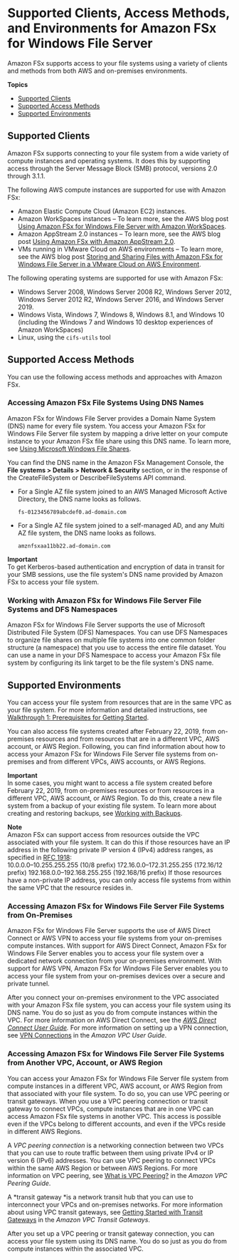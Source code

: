 # Supported Clients, Access Methods, and Environments for Amazon FSx for Windows File Server<a name="supported-fsx-clients"></a>

Amazon FSx supports access to your file systems using a variety of clients and methods from both AWS and on\-premises environments\.

**Topics**
+ [Supported Clients](#supported-clients-fsx)
+ [Supported Access Methods](#access-methods)
+ [Supported Environments](#access-environments)

## Supported Clients<a name="supported-clients-fsx"></a>

Amazon FSx supports connecting to your file system from a wide variety of compute instances and operating systems\. It does this by supporting access through the Server Message Block \(SMB\) protocol, versions 2\.0 through 3\.1\.1\. 

The following AWS compute instances are supported for use with Amazon FSx:
+ Amazon Elastic Compute Cloud \(Amazon EC2\) instances\.
+ Amazon WorkSpaces instances – To learn more, see the AWS blog post [ Using Amazon FSx for Windows File Server with Amazon WorkSpaces](http://aws.amazon.com/blogs/desktop-and-application-streaming/using-amazon-fsx-for-windows-file-server-with-amazon-workspaces/)\.
+ Amazon AppStream 2\.0 instances – To learn more, see the AWS blog post [ Using Amazon FSx with Amazon AppStream 2\.0](http://aws.amazon.com/blogs/desktop-and-application-streaming/using-amazon-fsx-with-amazon-appstream-2-0/)\. 
+  VMs running in VMware Cloud on AWS environments – To learn more, see the AWS blog post [Storing and Sharing Files with Amazon FSx for Windows File Server in a VMware Cloud on AWS Environment](http://aws.amazon.com/blogs/apn/storing-and-sharing-files-with-amazon-fsx-in-a-vmware-cloud-on-aws-environment/)\. 

The following operating systems are supported for use with Amazon FSx:
+ Windows Server 2008, Windows Server 2008 R2, Windows Server 2012, Windows Server 2012 R2, Windows Server 2016, and Windows Server 2019\.
+ Windows Vista, Windows 7, Windows 8, Windows 8\.1, and Windows 10 \(including the Windows 7 and Windows 10 desktop experiences of Amazon WorkSpaces\)
+ Linux, using the `cifs-utils` tool

## Supported Access Methods<a name="access-methods"></a>

You can use the following access methods and approaches with Amazon FSx\.

### Accessing Amazon FSx File Systems Using DNS Names<a name="dns-name"></a>

Amazon FSx for Windows File Server provides a Domain Name System \(DNS\) name for every file system\. You access your Amazon FSx for Windows File Server file system by mapping a drive letter on your compute instance to your Amazon FSx file share using this DNS name\. To learn more, see [Using Microsoft Windows File Shares](using-file-shares.md)\.

 You can find the DNS name in the Amazon FSx Management Console, the **File systems > Details > Network & Security** section, or in the response of the CreateFileSystem or DescribeFileSystems API command\.
+ For a Single AZ file system joined to an AWS Managed Microsoft Active Directory, the DNS name looks as follows\.

  `fs-0123456789abcdef0.ad-domain.com`
+ For a Single AZ file system joined to a self\-managed AD, and any Multi AZ file system, the DNS name looks as follows\.

  `amznfsxaa11bb22.ad-domain.com`

**Important**  
To get Kerberos\-based authentication and encryption of data in transit for your SMB sessions, use the file system's DNS name provided by Amazon FSx to access your file system\. 

### Working with Amazon FSx for Windows File Server File Systems and DFS Namespaces<a name="dfs-namespace"></a>

Amazon FSx for Windows File Server supports the use of Microsoft Distributed File System \(DFS\) Namespaces\. You can use DFS Namespaces to organize file shares on multiple file systems into one common folder structure \(a namespace\) that you use to access the entire file dataset\. You can use a name in your DFS Namespace to access your Amazon FSx file system by configuring its link target to be the file system's DNS name\.

## Supported Environments<a name="access-environments"></a>

You can access your file system from resources that are in the same VPC as your file system\. For more information and detailed instructions, see [Walkthrough 1: Prerequisites for Getting Started](walkthrough01-prereqs.md)\.

You can also access file systems created after February 22, 2019, from on\-premises resources and from resources that are in a different VPC, AWS account, or AWS Region\. Following, you can find information about how to access your Amazon FSx for Windows File Server file systems from on\-premises and from different VPCs, AWS accounts, or AWS Regions\.

**Important**  
In some cases, you might want to access a file system created before February 22, 2019, from on\-premises resources or from resources in a different VPC, AWS account, or AWS Region\. To do this, create a new file system from a backup of your existing file system\. To learn more about creating and restoring backups, see [Working with Backups](using-backups.md)\. 

**Note**  
Amazon FSx can support access from resources outside the VPC associated with your file system\. It can do this if those resources have an IP address in the following private IP version 4 \(IPv4\) address ranges, as specified in [RFC 1918](http://www.faqs.org/rfcs/rfc1918.html):  
10\.0\.0\.0–10\.255\.255\.255 \(10/8 prefix\)
172\.16\.0\.0–172\.31\.255\.255 \(172\.16/12 prefix\)
192\.168\.0\.0–192\.168\.255\.255 \(192\.168/16 prefix\)
If those resources have a non\-private IP address, you can only access file systems from within the same VPC that the resource resides in\.

### Accessing Amazon FSx for Windows File Server File Systems from On\-Premises<a name="on-premise-access"></a>

Amazon FSx for Windows File Server supports the use of AWS Direct Connect or AWS VPN to access your file systems from your on\-premises compute instances\. With support for AWS Direct Connect, Amazon FSx for Windows File Server enables you to access your file system over a dedicated network connection from your on\-premises environment\. With support for AWS VPN, Amazon FSx for Windows File Server enables you to access your file system from your on\-premises devices over a secure and private tunnel\.

After you connect your on\-premises environment to the VPC associated with your Amazon FSx file system, you can access your file system using its DNS name\. You do so just as you do from compute instances within the VPC\. For more information on AWS Direct Connect, see the *[AWS Direct Connect User Guide](https://docs.aws.amazon.com/directconnect/latest/UserGuide/)\.* For more information on setting up a VPN connection, see [VPN Connections](https://docs.aws.amazon.com/vpc/latest/userguide/vpn-connections.html) in the *Amazon VPC User Guide*\. 

### Accessing Amazon FSx for Windows File Server File Systems from Another VPC, Account, or AWS Region<a name="different-vpc-account-access"></a>

You can access your Amazon FSx for Windows File Server file system from compute instances in a different VPC, AWS account, or AWS Region from that associated with your file system\. To do so, you can use VPC peering or transit gateways\. When you use a VPC peering connection or transit gateway to connect VPCs, compute instances that are in one VPC can access Amazon FSx file systems in another VPC\. This access is possible even if the VPCs belong to different accounts, and even if the VPCs reside in different AWS Regions\. 

A *VPC peering connection* is a networking connection between two VPCs that you can use to route traffic between them using private IPv4 or IP version 6 \(IPv6\) addresses\. You can use VPC peering to connect VPCs within the same AWS Region or between AWS Regions\. For more information on VPC peering, see [What is VPC Peering?](https://docs.aws.amazon.com/vpc/latest/peering/Welcome.html) in the *Amazon VPC Peering Guide*\.

A *transit gateway *is a network transit hub that you can use to interconnect your VPCs and on\-premises networks\. For more information about using VPC transit gateways, see [Getting Started with Transit Gateways](https://docs.aws.amazon.com/vpc/latest/tgw/tgw-getting-started.html) in the *Amazon VPC Transit Gateways*\.

After you set up a VPC peering or transit gateway connection, you can access your file system using its DNS name\. You do so just as you do from compute instances within the associated VPC\.
